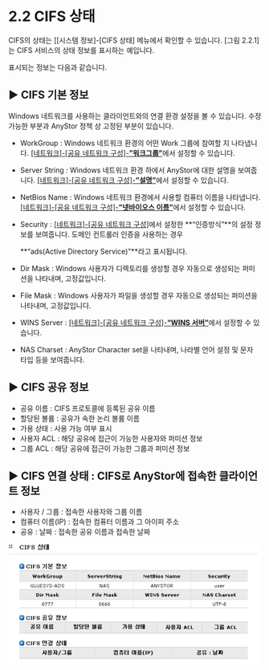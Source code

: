 # 2.2  CIFS 상태

CIFS의 상태는 \[\[시스템 정보\]-\[CIFS 상태\] 메뉴에서 확인할 수 있습니다. \[그림 2.2.1\]는 CIFS 서비스의 상태 정보를 표시하는 예입니다.  
  
 표시되는 정보는 다음과 같습니다.

## ▶ CIFS 기본 정보

Windows 네트워크를 사용하는 클라이언트와의 연결 환경 설정을 볼 수 있습니다. 수정 가능한 부분과 AnyStor 정책 상 고정된 부분이 있습니다.

* WorkGroup : Windows 네트워크 환경의 어떤 Work 그룹에 참여할 지 나타냅니다. [\[네트워크\]-\[공유 네트워크 구성\]-**”워크그룹”**](cifs.md#43-공유-네트워크-구성)에서 설정할 수 있습니다.
* Server String : Windows 네트워크 환경 하에서 AnyStor에 대한 설명을 보여줍니다. [\[네트워크\]-\[공유 네트워크 구성\]-**”설명”**](cifs.md#43-공유-네트워크-구성)에서 설정할 수 있습니다.
* NetBios Name : Windows 네트워크 환경에서 사용할 컴퓨터 이름을 나타냅니다. [\[네트워크\]-\[공유 네트워크 구성\]-**”넷바이오스 이름”**](cifs.md#43-공유-네트워크-구성)에서 설정할 수 있습니다.
* Security : [\[네트워크\]-\[공유 네트워크 구성\]](cifs.md#43-공유-네트워크-구성)에서 설정한 **“인증방식”**의 설정 정보를 보여줍니다. 도메인 컨트롤러 인증을 사용하는 경우 

  **“ads\(Active Directory Service\)”**라고 표시됩니다.

* Dir Mask : Windows 사용자가 디렉토리를 생성할 경우 자동으로 생성되는 퍼미션을 나타내며, 고정값입니다.
* File Mask : Windows 사용자가 파일을 생성할 경우 자동으로 생성되는 퍼미션을 나타내며, 고정값입니다.
* WINS Server : [\[네트워크\]-\[공유 네트워크 구성\]-**“WINS 서버”**](cifs.md#43-공유-네트워크-구성)에서 설정할 수 있습니다.
* NAS Charset : AnyStor Character set을 나타내며, 나라별 언어 설정 및 문자 타입 등을 보여줍니다.

## ▶ CIFS 공유 정보

* 공유 이름 : CIFS 프로토콜에 등록된 공유 이름
* 할당된 볼륨 : 공유가 속한 논리 볼륨 이름
* 가용 상태 : 사용 가능 여부 표시
* 사용자 ACL : 해당 공유에 접근이 가능한 사용자와 퍼미션 정보
* 그룹 ACL : 해당 공유에 접근이 가능한 그룹과 퍼미션 정보

## ▶ CIFS 연결 상태 : CIFS로 AnyStor에 접속한 클라이언트 정보

* 사용자 / 그룹 : 접속한 사용자와 그룹 이름
* 컴퓨터 이름\(IP\) : 접속한 컴퓨터 이름과 그 아이피 주소
* 공유 : 날짜 : 접속한 공유 이름과 접속한 날짜

![ \[ &#xADF8;&#xB9BC; 2.2.1  CIFS &#xC0C1;&#xD0DC; \]](../.gitbook/assets/cifs.png)


